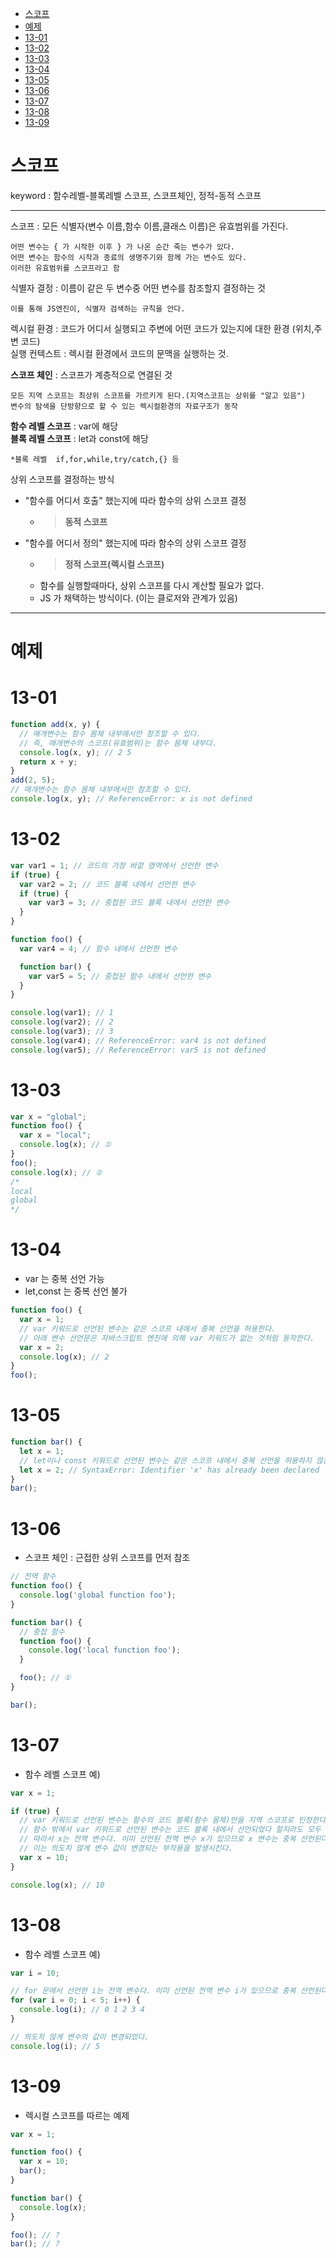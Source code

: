- [스코프](#스코프)
- [예제](#예제)
- [13-01](#13-01)
- [13-02](#13-02)
- [13-03](#13-03)
- [13-04](#13-04)
- [13-05](#13-05)
- [13-06](#13-06)
- [13-07](#13-07)
- [13-08](#13-08)
- [13-09](#13-09)

# 스코프 

keyword : 함수레벨-블록레벨 스코프, 스코프체인,  정적-동적 스코프

--- 

스코프 : 모든 식별자(변수 이름,함수 이름,클래스 이름)은 유효범위를 가진다.  

    어떤 변수는 { 가 시작한 이후 } 가 나온 순간 죽는 변수가 있다.  
    어떤 변수는 함수의 시작과 종료의 생명주기와 함께 가는 변수도 있다.   
    이러한 유효범위를 스코프라고 함  

식별자 결정 : 이름이 같은 두 변수중 어떤 변수를 참조할지 결정하는 것   

    이를 통해 JS엔진이, 식별자 검색하는 규칙을 안다.  

렉시컬 환경 : 코드가 어디서 실행되고 주변에 어떤 코드가 있는지에 대한 환경 (위치,주변 코드)  
실행 컨텍스트 : 렉시컬 환경에서 코드의 문맥을 실행하는 것.  

**스코프 체인** : 스코프가 계층적으로 연결된 것  

    모든 지역 스코프는 최상위 스코프를 가르키게 된다.(지역스코프는 상위를 "알고 있음")  
    변수의 탐색을 단방향으로 할 수 있는 렉시컬환경의 자료구조가 동작  

**함수 레벨 스코프** : var에 해당  
**블록 레벨 스코프** : let과 const에 해당  

    *블록 레벨  if,for,while,try/catch,{} 등  

상위 스코프를 결정하는 방식  
   - "함수를 어디서 호출" 했는지에 따라 함수의 상위 스코프 결정  
     - >**동적 스코프**

   - "함수를 어디서 정의" 했는지에 따라 함수의 상위 스코프 결정  
     - >**정적 스코프(렉시컬 스코프)**
     - 함수를 실행할때마다, 상위 스코프를 다시 계산할 필요가 없다.
     - JS 가 채택하는 방식이다. (이는 클로저와 관계가 있음) 

--- 

# 예제

# 13-01

```javascript
function add(x, y) {
  // 매개변수는 함수 몸체 내부에서만 참조할 수 있다.
  // 즉, 매개변수의 스코프(유효범위)는 함수 몸체 내부다.
  console.log(x, y); // 2 5
  return x + y;
}
add(2, 5);
// 매개변수는 함수 몸체 내부에서만 참조할 수 있다.
console.log(x, y); // ReferenceError: x is not defined
```

# 13-02


```javascript
var var1 = 1; // 코드의 가장 바깥 영역에서 선언한 변수
if (true) {
  var var2 = 2; // 코드 블록 내에서 선언한 변수
  if (true) {
    var var3 = 3; // 중첩된 코드 블록 내에서 선언한 변수
  }
}

function foo() {
  var var4 = 4; // 함수 내에서 선언한 변수

  function bar() {
    var var5 = 5; // 중첩된 함수 내에서 선언한 변수
  }
}

console.log(var1); // 1
console.log(var2); // 2
console.log(var3); // 3
console.log(var4); // ReferenceError: var4 is not defined
console.log(var5); // ReferenceError: var5 is not defined
```

# 13-03

```javascript
var x = "global";
function foo() {
  var x = "local";
  console.log(x); // ①
}
foo();
console.log(x); // ②
/*
local
global
*/
```

# 13-04

- var 는 중복 선언 가능  
- let,const 는 중복 선언 불가 
```javascript
function foo() {
  var x = 1;
  // var 키워드로 선언된 변수는 같은 스코프 내에서 중복 선언을 허용한다.
  // 아래 변수 선언문은 자바스크립트 엔진에 의해 var 키워드가 없는 것처럼 동작한다.
  var x = 2;
  console.log(x); // 2
}
foo();
```

# 13-05

```javascript
function bar() {
  let x = 1;
  // let이나 const 키워드로 선언된 변수는 같은 스코프 내에서 중복 선언을 허용하지 않는다.
  let x = 2; // SyntaxError: Identifier 'x' has already been declared
}
bar();
```

# 13-06

- 스코프 체인 : 근접한 상위 스코프를 먼저 참조  

```javascript
// 전역 함수
function foo() {
  console.log('global function foo');
}

function bar() {
  // 중첩 함수
  function foo() {
    console.log('local function foo');
  }

  foo(); // ①
}

bar();
```

# 13-07

- 함수 레벨 스코프 예)
```javascript
var x = 1;

if (true) {
  // var 키워드로 선언된 변수는 함수의 코드 블록(함수 몸체)만을 지역 스코프로 인정한다.
  // 함수 밖에서 var 키워드로 선언된 변수는 코드 블록 내에서 선언되었다 할지라도 모두 전역 변수다.
  // 따라서 x는 전역 변수다. 이미 선언된 전역 변수 x가 있으므로 x 변수는 중복 선언된다.
  // 이는 의도치 않게 변수 값이 변경되는 부작용을 발생시킨다.
  var x = 10;
}

console.log(x); // 10
```

# 13-08

- 함수 레벨 스코프 예) 
```javascript
var i = 10;

// for 문에서 선언한 i는 전역 변수다. 이미 선언된 전역 변수 i가 있으므로 중복 선언된다.
for (var i = 0; i < 5; i++) {
  console.log(i); // 0 1 2 3 4
}

// 의도치 않게 변수의 값이 변경되었다.
console.log(i); // 5
```

# 13-09

- 렉시컬 스코프를 따르는 예제

```javascript
var x = 1;

function foo() {
  var x = 10;
  bar();
}

function bar() {
  console.log(x);
}

foo(); // ?
bar(); // ?
```
